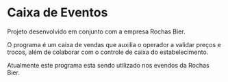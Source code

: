 # Caixa de Eventos
Projeto desenvolvido em conjunto com a empresa Rochas Bier.

O programa é um caixa de vendas que auxilia o operador a validar preços e trocos, além de colaborar com o controle de caixa do estabelecimento.

Atualmente este programa esta sendo utilizado nos evendos da Rochas Bier.
